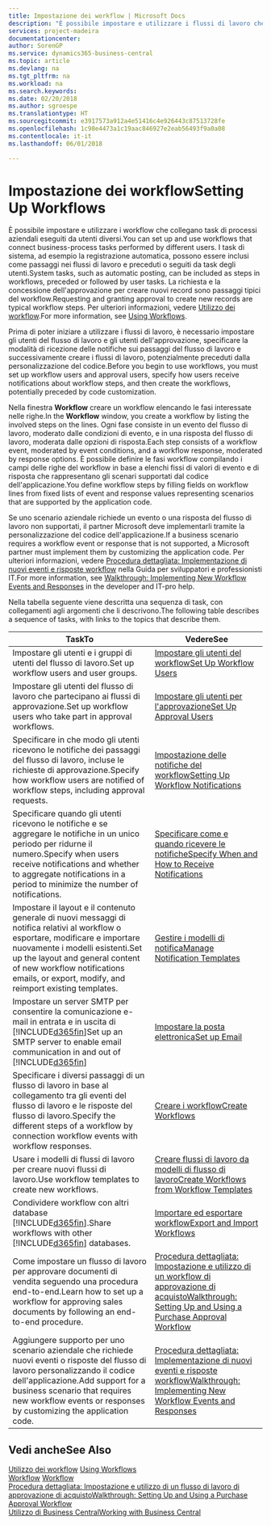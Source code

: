 ```yaml
---
title: Impostazione dei workflow | Microsoft Docs
description: "È possibile impostare e utilizzare i flussi di lavoro che collegano task di processi aziendali eseguiti da utenti diversi. I task di sistema, ad esempio la registrazione automatica, possono essere inclusi come passaggi nei flussi di lavoro e preceduti o seguiti da task degli utenti. La richiesta e la concessione dell'approvazione per creare nuovi record sono passaggi tipici del workflow."
services: project-madeira
documentationcenter: 
author: SorenGP
ms.service: dynamics365-business-central
ms.topic: article
ms.devlang: na
ms.tgt_pltfrm: na
ms.workload: na
ms.search.keywords: 
ms.date: 02/20/2018
ms.author: sgroespe
ms.translationtype: HT
ms.sourcegitcommit: e3917573a912a4e51416c4e926443c87513728fe
ms.openlocfilehash: 1c98e4473a1c19aac846927e2eab56493f9a0a08
ms.contentlocale: it-it
ms.lasthandoff: 06/01/2018

---
```

# <a name="setting-up-workflows"></a><span data-ttu-id="ff179-105">Impostazione dei workflow</span><span class="sxs-lookup"><span data-stu-id="ff179-105">Setting Up Workflows</span></span>
<span data-ttu-id="ff179-106">È possibile impostare e utilizzare i workflow che collegano task di processi aziendali eseguiti da utenti diversi.</span><span class="sxs-lookup"><span data-stu-id="ff179-106">You can set up and use workflows that connect business-process tasks performed by different users.</span></span> <span data-ttu-id="ff179-107">I task di sistema, ad esempio la registrazione automatica, possono essere inclusi come passaggi nei flussi di lavoro e preceduti o seguiti da task degli utenti.</span><span class="sxs-lookup"><span data-stu-id="ff179-107">System tasks, such as automatic posting, can be included as steps in workflows, preceded or followed by user tasks.</span></span> <span data-ttu-id="ff179-108">La richiesta e la concessione dell'approvazione per creare nuovi record sono passaggi tipici del workflow.</span><span class="sxs-lookup"><span data-stu-id="ff179-108">Requesting and granting approval to create new records are typical workflow steps.</span></span> <span data-ttu-id="ff179-109">Per ulteriori informazioni, vedere [Utilizzo dei workflow](across-use-workflows.md).</span><span class="sxs-lookup"><span data-stu-id="ff179-109">For more information, see [Using Workflows](across-use-workflows.md).</span></span>  

 <span data-ttu-id="ff179-110">Prima di poter iniziare a utilizzare i flussi di lavoro, è necessario impostare gli utenti del flusso di lavoro e gli utenti dell'approvazione, specificare la modalità di ricezione delle notifiche sui passaggi del flusso di lavoro e successivamente creare i flussi di lavoro, potenzialmente preceduti dalla personalizzazione del codice.</span><span class="sxs-lookup"><span data-stu-id="ff179-110">Before you begin to use workflows, you must set up workflow users and approval users, specify how users receive notifications about workflow steps, and then create the workflows, potentially preceded by code customization.</span></span>  

 <span data-ttu-id="ff179-111">Nella finestra **Workflow** creare un workflow elencando le fasi interessate nelle righe.</span><span class="sxs-lookup"><span data-stu-id="ff179-111">In the **Workflow** window, you create a workflow by listing the involved steps on the lines.</span></span> <span data-ttu-id="ff179-112">Ogni fase consiste in un evento del flusso di lavoro, moderato dalle condizioni di evento, e in una risposta del flusso di lavoro, moderata dalle opzioni di risposta.</span><span class="sxs-lookup"><span data-stu-id="ff179-112">Each step consists of a workflow event, moderated by event conditions, and a workflow response, moderated by response options.</span></span> <span data-ttu-id="ff179-113">È possibile definire le fasi workflow compilando i campi delle righe del workflow in base a elenchi fissi di valori di evento e di risposta che rappresentano gli scenari supportati dal codice dell'applicazione.</span><span class="sxs-lookup"><span data-stu-id="ff179-113">You define workflow steps by filling fields on workflow lines from fixed lists of event and response values representing scenarios that are supported by the application code.</span></span>  

 <span data-ttu-id="ff179-114">Se uno scenario aziendale richiede un evento o una risposta del flusso di lavoro non supportati, il partner Microsoft deve implementarli tramite la personalizzazione del codice dell'applicazione.</span><span class="sxs-lookup"><span data-stu-id="ff179-114">If a business scenario requires a workflow event or response that is not supported, a Microsoft partner must implement them by customizing the application code.</span></span> <span data-ttu-id="ff179-115">Per ulteriori informazioni, vedere [Procedura dettagliata: Implementazione di nuovi eventi e risposte workflow](/dynamics-nav/Walkthrough--Implementing-New-Workflow-Events-and-Responses) nella Guida per sviluppatori e professionisti IT.</span><span class="sxs-lookup"><span data-stu-id="ff179-115">For more information, see [Walkthrough: Implementing New Workflow Events and Responses](/dynamics-nav/Walkthrough--Implementing-New-Workflow-Events-and-Responses) in the developer and IT-pro help.</span></span>

 <span data-ttu-id="ff179-116">Nella tabella seguente viene descritta una sequenza di task, con collegamenti agli argomenti che li descrivono.</span><span class="sxs-lookup"><span data-stu-id="ff179-116">The following table describes a sequence of tasks, with links to the topics that describe them.</span></span>  

|<span data-ttu-id="ff179-117">**Task**</span><span class="sxs-lookup"><span data-stu-id="ff179-117">**To**</span></span>|<span data-ttu-id="ff179-118">**Vedere**</span><span class="sxs-lookup"><span data-stu-id="ff179-118">**See**</span></span>|  
|------------|-------------|  
|<span data-ttu-id="ff179-119">Impostare gli utenti e i gruppi di utenti del flusso di lavoro.</span><span class="sxs-lookup"><span data-stu-id="ff179-119">Set up workflow users and user groups.</span></span>|[<span data-ttu-id="ff179-120">Impostare gli utenti del workflow</span><span class="sxs-lookup"><span data-stu-id="ff179-120">Set Up Workflow Users</span></span>](across-how-to-set-up-workflow-users.md)|  
|<span data-ttu-id="ff179-121">Impostare gli utenti del flusso di lavoro che partecipano ai flussi di approvazione.</span><span class="sxs-lookup"><span data-stu-id="ff179-121">Set up workflow users who take part in approval workflows.</span></span>|[<span data-ttu-id="ff179-122">Impostare gli utenti per l'approvazione</span><span class="sxs-lookup"><span data-stu-id="ff179-122">Set Up Approval Users</span></span>](across-how-to-set-up-approval-users.md)|  
|<span data-ttu-id="ff179-123">Specificare in che modo gli utenti ricevono le notifiche dei passaggi del flusso di lavoro, incluse le richieste di approvazione.</span><span class="sxs-lookup"><span data-stu-id="ff179-123">Specify how workflow users are notified of workflow steps, including approval requests.</span></span>|[<span data-ttu-id="ff179-124">Impostazione delle notifiche del workflow</span><span class="sxs-lookup"><span data-stu-id="ff179-124">Setting Up Workflow Notifications</span></span>](across-setting-up-workflow-notifications.md)|  
|<span data-ttu-id="ff179-125">Specificare quando gli utenti ricevono le notifiche e se aggregare le notifiche in un unico periodo per ridurne il numero.</span><span class="sxs-lookup"><span data-stu-id="ff179-125">Specify when users receive notifications and whether to aggregate notifications in a period to minimize the number of notifications.</span></span>|[<span data-ttu-id="ff179-126">Specificare come e quando ricevere le notifiche</span><span class="sxs-lookup"><span data-stu-id="ff179-126">Specify When and How to Receive Notifications</span></span>](across-how-to-specify-when-and-how-to-receive-notifications.md)|  
|<span data-ttu-id="ff179-127">Impostare il layout e il contenuto generale di nuovi messaggi di notifica relativi al workflow o esportare, modificare e importare nuovamente i modelli esistenti.</span><span class="sxs-lookup"><span data-stu-id="ff179-127">Set up the layout and general content of new workflow notifications emails, or export, modify, and reimport existing templates.</span></span>|[<span data-ttu-id="ff179-128">Gestire i modelli di notifica</span><span class="sxs-lookup"><span data-stu-id="ff179-128">Manage Notification Templates</span></span>](across-how-to-manage-notification-templates.md)|  
|<span data-ttu-id="ff179-129">Impostare un server SMTP per consentire la comunicazione e-mail in entrata e in uscita di [!INCLUDE[d365fin](includes/d365fin_md.md)]</span><span class="sxs-lookup"><span data-stu-id="ff179-129">Set up an SMTP server to enable email communication in and out of [!INCLUDE[d365fin](includes/d365fin_md.md)]</span></span>|[<span data-ttu-id="ff179-130">Impostare la posta elettronica</span><span class="sxs-lookup"><span data-stu-id="ff179-130">Set up Email</span></span>](admin-how-setup-email.md)|
|<span data-ttu-id="ff179-131">Specificare i diversi passaggi di un flusso di lavoro in base al collegamento tra gli eventi del flusso di lavoro e le risposte del flusso di lavoro.</span><span class="sxs-lookup"><span data-stu-id="ff179-131">Specify the different steps of a workflow by connection workflow events with workflow responses.</span></span>|[<span data-ttu-id="ff179-132">Creare i workflow</span><span class="sxs-lookup"><span data-stu-id="ff179-132">Create Workflows</span></span>](across-how-to-create-workflows.md)|  
|<span data-ttu-id="ff179-133">Usare i modelli di flussi di lavoro per creare nuovi flussi di lavoro.</span><span class="sxs-lookup"><span data-stu-id="ff179-133">Use workflow templates to create new workflows.</span></span>|[<span data-ttu-id="ff179-134">Creare flussi di lavoro da modelli di flusso di lavoro</span><span class="sxs-lookup"><span data-stu-id="ff179-134">Create Workflows from Workflow Templates</span></span>](across-how-to-create-workflows-from-workflow-templates.md)|  
|<span data-ttu-id="ff179-135">Condividere workflow con altri database [!INCLUDE[d365fin](includes/d365fin_md.md)].</span><span class="sxs-lookup"><span data-stu-id="ff179-135">Share workflows with other [!INCLUDE[d365fin](includes/d365fin_md.md)] databases.</span></span>|[<span data-ttu-id="ff179-136">Importare ed esportare workflow</span><span class="sxs-lookup"><span data-stu-id="ff179-136">Export and Import Workflows</span></span>](across-how-to-export-and-import-workflows.md)|  
|<span data-ttu-id="ff179-137">Come impostare un flusso di lavoro per approvare documenti di vendita seguendo una procedura end-to-end.</span><span class="sxs-lookup"><span data-stu-id="ff179-137">Learn how to set up a workflow for approving sales documents by following an end-to-end procedure.</span></span>|[<span data-ttu-id="ff179-138">Procedura dettagliata: Impostazione e utilizzo di un workflow di approvazione di acquisto</span><span class="sxs-lookup"><span data-stu-id="ff179-138">Walkthrough: Setting Up and Using a Purchase Approval Workflow</span></span>](walkthrough-setting-up-and-using-a-purchase-approval-workflow.md)|  
|<span data-ttu-id="ff179-139">Aggiungere supporto per uno scenario aziendale che richiede nuovi eventi o risposte del flusso di lavoro personalizzando il codice dell'applicazione.</span><span class="sxs-lookup"><span data-stu-id="ff179-139">Add support for a business scenario that requires new workflow events or responses by customizing the application code.</span></span>|[<span data-ttu-id="ff179-140">Procedura dettagliata: Implementazione di nuovi eventi e risposte workflow</span><span class="sxs-lookup"><span data-stu-id="ff179-140">Walkthrough: Implementing New Workflow Events and Responses</span></span>](/dynamics-nav/Walkthrough--Implementing-New-Workflow-Events-and-Responses)|  

## <a name="see-also"></a><span data-ttu-id="ff179-141">Vedi anche</span><span class="sxs-lookup"><span data-stu-id="ff179-141">See Also</span></span>  
 <span data-ttu-id="ff179-142">[Utilizzo dei workflow](across-use-workflows.md) </span><span class="sxs-lookup"><span data-stu-id="ff179-142">[Using Workflows](across-use-workflows.md) </span></span>  
 <span data-ttu-id="ff179-143">[Workflow](across-workflow.md) </span><span class="sxs-lookup"><span data-stu-id="ff179-143">[Workflow](across-workflow.md) </span></span>  
 [<span data-ttu-id="ff179-144">Procedura dettagliata: Impostazione e utilizzo di un flusso di lavoro di approvazione di acquisto</span><span class="sxs-lookup"><span data-stu-id="ff179-144">Walkthrough: Setting Up and Using a Purchase Approval Workflow</span></span>](walkthrough-setting-up-and-using-a-purchase-approval-workflow.md)  
 [<span data-ttu-id="ff179-145">Utilizzo di Business Central</span><span class="sxs-lookup"><span data-stu-id="ff179-145">Working with Business Central</span></span>](ui-work-product.md)

